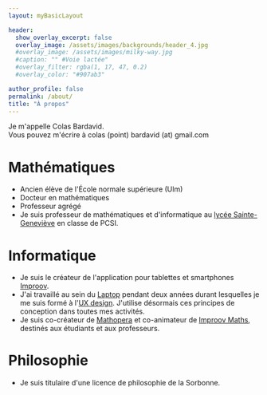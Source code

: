 ```yaml
---
layout: myBasicLayout

header:
  show_overlay_excerpt: false
  overlay_image: /assets/images/backgrounds/header_4.jpg
  #overlay_image: /assets/images/milky-way.jpg
  #caption: "" #Voie lactée"
  #overlay_filter: rgba(1, 17, 47, 0.2)
  #overlay_color: "#907ab3"

author_profile: false
permalink: /about/
title: "À propos"
---
```


Je m'appelle Colas Bardavid.  
Vous pouvez m'écrire à colas (point) bardavid (at) gmail.com

# Mathématiques
- Ancien élève de l'École normale supérieure (Ulm)
- Docteur en mathématiques 
- Professeur agrégé
- Je suis professeur de mathématiques et d'informatique au [lycée Sainte-Geneviève](https://www.bginette.com) en classe de PCSI.

# Informatique
- Je suis le créateur de l'application pour tablettes et smartphones [Improov](http://www.improov.fr). 
- J'ai travaillé au sein du [Laptop](http://lelaptop.com) pendant deux années durant lesquelles je me suis formé à l'[UX design](https://www.youtube.com/watch?v=SRec90j6lTY). J'utilise désormais ces principes de conception dans toutes mes activités. 
- Je suis co-créateur de [Mathopera](https://mathopera.com) et co-animateur de [Improov Maths](https://twitter.com/Improov_Maths), destinés aux étudiants et aux professeurs.

# Philosophie
- Je suis titulaire d'une licence de philosophie de la Sorbonne.



